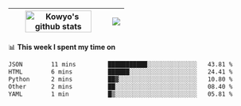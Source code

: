 | <a href="https://github.com/anuraghazra/github-readme-stats"><img width="85%" src="https://github-readme-stats.vercel.app/api?username=kowyo&show_icons=true&hide_border=true&theme=transparent" alt="Kowyo's github stats" /></a> | <a href="https://github.com/anuraghazra/github-readme-stats"><img align="center" src="https://github-readme-stats.vercel.app/api/top-langs/?username=kowyo&exclude_repo=Engineering-Competition-Robot,mobile-robot&hide=c,assembly,shaderlab,hlsl,mathematica,cmake&layout=compact&hide_border=true&theme=transparent" /></a> |
| ------------- | ------------- |

📊 **This week I spent my time on**
<!--START_SECTION:waka-->

```txt
JSON        11 mins         ███████████░░░░░░░░░░░░░░   43.81 %
HTML        6 mins          ██████░░░░░░░░░░░░░░░░░░░   24.41 %
Python      2 mins          ██▓░░░░░░░░░░░░░░░░░░░░░░   10.80 %
Other       2 mins          ██░░░░░░░░░░░░░░░░░░░░░░░   08.40 %
YAML        1 min           █▒░░░░░░░░░░░░░░░░░░░░░░░   05.81 %
```

<!--END_SECTION:waka-->
